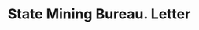 ---
doi: 10.7916/D87W7QB0
date_other: '1900'
date_other_textual: 1900-1909
form: correspondence
genre:
- Letters (correspondence)
name:
- State Mining Bureau
object_in_context_url: https://biggert.cul.columbia.edu/items/view/ave_biggert_01722
subject_hierarchical_geographic:
- San Francisco, California, United States
subject_name:
- State Mining Bureau
title: State Mining Bureau. Letter
sort_title: State Mining Bureau. Letter
call_number: ave_biggert_01722
coordinates:
- 37.78333333333333,-122.41666666666667
pid: ave_biggert_01722
identifiers: ave_biggert_01722
permalink: /biggert/ave_biggert_01722/
layout: iiif-image-page
---